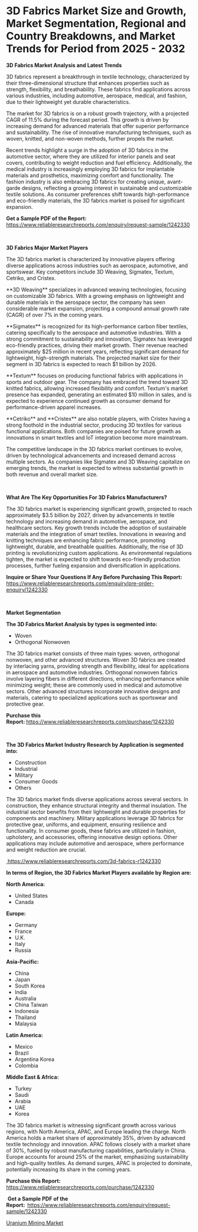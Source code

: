 <p><h1>3D Fabrics Market Size and Growth, Market Segmentation, Regional and Country Breakdowns, and Market Trends for Period from 2025 -  2032</h1></p><p><strong>3D Fabrics Market Analysis and Latest Trends</strong></p>
<p><p>3D fabrics represent a breakthrough in textile technology, characterized by their three-dimensional structure that enhances properties such as strength, flexibility, and breathability. These fabrics find applications across various industries, including automotive, aerospace, medical, and fashion, due to their lightweight yet durable characteristics.</p><p>The market for 3D fabrics is on a robust growth trajectory, with a projected CAGR of 11.5% during the forecast period. This growth is driven by increasing demand for advanced materials that offer superior performance and sustainability. The rise of innovative manufacturing techniques, such as woven, knitted, and non-woven methods, further propels the market. </p><p>Recent trends highlight a surge in the adoption of 3D fabrics in the automotive sector, where they are utilized for interior panels and seat covers, contributing to weight reduction and fuel efficiency. Additionally, the medical industry is increasingly employing 3D fabrics for implantable materials and prosthetics, maximizing comfort and functionality. The fashion industry is also embracing 3D fabrics for creating unique, avant-garde designs, reflecting a growing interest in sustainable and customizable textile solutions. As consumer preferences shift towards high-performance and eco-friendly materials, the 3D fabrics market is poised for significant expansion.</p></p>
<p><strong>Get a Sample PDF of the Report:&nbsp;</strong> <a href="https://www.reliableresearchreports.com/enquiry/request-sample/1242330?utm_campaign=2809&utm_medium=2&utm_source=Github&utm_content=ia&utm_term=01042025&utm_id=3d-fabrics">https://www.reliableresearchreports.com/enquiry/request-sample/1242330</a></p>
<p>&nbsp;</p>
<p><strong>3D Fabrics Major Market Players</strong></p>
<p><p>The 3D fabrics market is characterized by innovative players offering diverse applications across industries such as aerospace, automotive, and sportswear. Key competitors include 3D Weaving, Sigmatex, Textum, Cetriko, and Cristex.</p><p>**3D Weaving** specializes in advanced weaving technologies, focusing on customizable 3D fabrics. With a growing emphasis on lightweight and durable materials in the aerospace sector, the company has seen considerable market expansion, projecting a compound annual growth rate (CAGR) of over 7% in the coming years.</p><p>**Sigmatex** is recognized for its high-performance carbon fiber textiles, catering specifically to the aerospace and automotive industries. With a strong commitment to sustainability and innovation, Sigmatex has leveraged eco-friendly practices, driving their market growth. Their revenue reached approximately $25 million in recent years, reflecting significant demand for lightweight, high-strength materials. The projected market size for their segment in 3D fabrics is expected to reach $1 billion by 2026.</p><p>**Textum** focuses on producing functional fabrics with applications in sports and outdoor gear. The company has embraced the trend toward 3D knitted fabrics, allowing increased flexibility and comfort. Textum's market presence has expanded, generating an estimated $10 million in sales, and is expected to experience continued growth as consumer demand for performance-driven apparel increases.</p><p>**Cetriko** and **Cristex** are also notable players, with Cristex having a strong foothold in the industrial sector, producing 3D textiles for various functional applications. Both companies are poised for future growth as innovations in smart textiles and IoT integration become more mainstream.</p><p>The competitive landscape in the 3D fabrics market continues to evolve, driven by technological advancements and increased demand across multiple sectors. As companies like Sigmatex and 3D Weaving capitalize on emerging trends, the market is expected to witness substantial growth in both revenue and overall market size.</p></p>
<p>&nbsp;</p>
<p><strong>What Are The Key Opportunities For 3D Fabrics Manufacturers?</strong></p>
<p><p>The 3D fabrics market is experiencing significant growth, projected to reach approximately $3.5 billion by 2027, driven by advancements in textile technology and increasing demand in automotive, aerospace, and healthcare sectors. Key growth trends include the adoption of sustainable materials and the integration of smart textiles. Innovations in weaving and knitting techniques are enhancing fabric performance, promoting lightweight, durable, and breathable qualities. Additionally, the rise of 3D printing is revolutionizing custom applications. As environmental regulations tighten, the market is expected to shift towards eco-friendly production processes, further fueling expansion and diversification in applications.</p></p>
<p><strong>Inquire or Share Your Questions If Any Before Purchasing This Report:</strong> <a href="https://www.reliableresearchreports.com/enquiry/pre-order-enquiry/1242330?utm_campaign=2809&utm_medium=2&utm_source=Github&utm_content=ia&utm_term=01042025&utm_id=3d-fabrics">https://www.reliableresearchreports.com/enquiry/pre-order-enquiry/1242330</a></p>
<p>&nbsp;</p>
<p><strong>Market Segmentation</strong></p>
<p><strong>The 3D Fabrics Market Analysis by types is segmented into:</strong></p>
<p><ul><li>Woven</li><li>Orthogonal Nonwoven</li></ul></p>
<p><p>The 3D fabrics market consists of three main types: woven, orthogonal nonwoven, and other advanced structures. Woven 3D fabrics are created by interlacing yarns, providing strength and flexibility, ideal for applications in aerospace and automotive industries. Orthogonal nonwoven fabrics involve layering fibers in different directions, enhancing performance while minimizing weight; these are commonly used in medical and automotive sectors. Other advanced structures incorporate innovative designs and materials, catering to specialized applications such as sportswear and protective gear.</p></p>
<p><strong>Purchase this Report:&nbsp;</strong><a href="https://www.reliableresearchreports.com/purchase/1242330?utm_campaign=2809&utm_medium=2&utm_source=Github&utm_content=ia&utm_term=01042025&utm_id=3d-fabrics">https://www.reliableresearchreports.com/purchase/1242330</a></p>
<p>&nbsp;</p>
<p><strong>The 3D Fabrics Market Industry Research by Application is segmented into:</strong></p>
<p><ul><li>Construction</li><li>Industrial</li><li>Military</li><li>Consumer Goods</li><li>Others</li></ul></p>
<p><p>The 3D fabrics market finds diverse applications across several sectors. In construction, they enhance structural integrity and thermal insulation. The industrial sector benefits from their lightweight and durable properties for components and machinery. Military applications leverage 3D fabrics for protective gear, uniforms, and equipment, ensuring resilience and functionality. In consumer goods, these fabrics are utilized in fashion, upholstery, and accessories, offering innovative design options. Other applications may include automotive and aerospace, where performance and weight reduction are crucial.</p></p>
<p><a href="https://www.reliableresearchreports.com/3d-fabrics-r1242330?utm_campaign=2809&utm_medium=2&utm_source=Github&utm_content=ia&utm_term=01042025&utm_id=3d-fabrics">&nbsp;https://www.reliableresearchreports.com/3d-fabrics-r1242330</a></p>
<p><strong>In terms of Region, the 3D Fabrics Market Players available by Region are:</strong></p>
<p>
    <p> <strong> North America: </strong>
        <ul>
            <li>United States</li>
            <li>Canada</li>
        </ul>
        </p> 
    <p> <strong> Europe: </strong>
        <ul>
            <li>Germany</li>
            <li>France</li>
            <li>U.K.</li>
            <li>Italy</li>
            <li>Russia</li>
        </ul>
        </p> 
    <p> <strong> Asia-Pacific: </strong>
        <ul>
            <li>China</li>
            <li>Japan</li>
            <li>South Korea</li>
            <li>India</li>
            <li>Australia</li>
            <li>China Taiwan</li>
            <li>Indonesia</li>
            <li>Thailand</li>
            <li>Malaysia</li>
        </ul>
        </p> 
    <p> <strong> Latin America: </strong>
        <ul>
            <li>Mexico</li>
            <li>Brazil</li>
            <li>Argentina Korea</li>
            <li>Colombia</li>
        </ul>
        </p> 
    <p> <strong> Middle East & Africa: </strong>
        <ul>
            <li>Turkey</li>
            <li>Saudi</li>
            <li>Arabia</li>
            <li>UAE</li>
            <li>Korea</li>
        </ul>
    </p>
    </p>
<p><p>The 3D fabrics market is witnessing significant growth across various regions, with North America, APAC, and Europe leading the charge. North America holds a market share of approximately 35%, driven by advanced textile technology and innovation. APAC follows closely with a market share of 30%, fueled by robust manufacturing capabilities, particularly in China. Europe accounts for around 25% of the market, emphasizing sustainability and high-quality textiles. As demand surges, APAC is projected to dominate, potentially increasing its share in the coming years.</p></p>
<p><strong>Purchase this Report: </strong><a href="https://www.reliableresearchreports.com/purchase/1242330?utm_campaign=2809&utm_medium=2&utm_source=Github&utm_content=ia&utm_term=01042025&utm_id=3d-fabrics">https://www.reliableresearchreports.com/purchase/1242330</a></p>
<p>&nbsp;<strong>Get a Sample PDF of the Report:&nbsp;&nbsp;</strong><a href="https://www.reliableresearchreports.com/enquiry/request-sample/1242330?utm_campaign=2809&utm_medium=2&utm_source=Github&utm_content=ia&utm_term=01042025&utm_id=3d-fabrics">https://www.reliableresearchreports.com/enquiry/request-sample/1242330</a></p>
<p><strong></strong></p>
<p><p><a href="https://github.com/djembashote/Market-Research-Report-List-1/blob/main/uranium-mining-market.md?utm_campaign=2809&utm_medium=2&utm_source=Github&utm_content=ia&utm_term=01042025&utm_id=3d-fabrics">Uranium Mining Market</a></p></p>